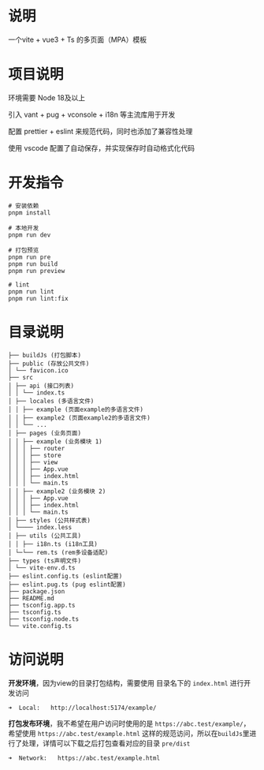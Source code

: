 # 说明

一个vite + vue3 + Ts 的多页面（MPA）模板

# 项目说明

环境需要 Node 18及以上

引入 vant + pug + vconsole + i18n 等主流库用于开发

配置 prettier + eslint 来规范代码，同时也添加了兼容性处理

使用 vscode 配置了自动保存，并实现保存时自动格式化代码

# 开发指令

```
# 安装依赖
pnpm install

# 本地开发
pnpm run dev

# 打包预览
pnpm run pre
pnpm run build
pnpm run preview

# lint
pnpm run lint
pnpm run lint:fix
```

# 目录说明

```
├── buildJs (打包脚本)
├── public (存放公共文件)
│ └── favicon.ico
├── src
│ ├── api (接口列表)
│ │ └── index.ts
│ ├── locales (多语言文件)
│ │ ├── example (页面example的多语言文件)
│ │ ├── example2 (页面example2的多语言文件)
│ │ └── ...
│ ├── pages (业务页面)
│ │ ├── example (业务模块 1)
│ │ │ ├── router
│ │ │ ├── store
│ │ │ ├── view
│ │ │ ├── App.vue
│ │ │ ├── index.html
│ │ │ └── main.ts
│ │ ├── example2 (业务模块 2)
│ │ │ ├── App.vue
│ │ │ ├── index.html
│ │ │ └── main.ts
│ ├── styles (公共样式表)
│ └──── index.less
│ ├── utils (公共工具)
│ │ ├── i18n.ts (i18n工具)
│ └─└── rem.ts (rem多设备适配)
├── types (ts声明文件)
│ └── vite-env.d.ts
├── eslint.config.ts (eslint配置)
├── eslint.pug.ts (pug eslint配置)
├── package.json
├── README.md
├── tsconfig.app.ts
├── tsconfig.ts
├── tsconfig.node.ts
└── vite.config.ts
```

# 访问说明

**开发环境**，因为view的目录打包结构，需要使用 目录名下的 `index.html` 进行开发访问

```
➜  Local:   http://localhost:5174/example/
```

**打包发布环境**，我不希望在用户访问时使用的是 `https://abc.test/example/`，希望使用 `https://abc.test/example.html` 这样的规范访问，所以在`buildJs`里进行了处理，详情可以下载之后打包查看对应的目录 `pre/dist`

```
➜  Network:   https://abc.test/example.html
```
